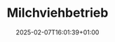 ---
title: Milchviehbetrieb
linkTitle: Milchviehbetrieb
date: 2025-02-07T16:01:39+01:00
draft: false
description: Alle notwendigen Informationen für einen Milchviehhalter
type: docs
---